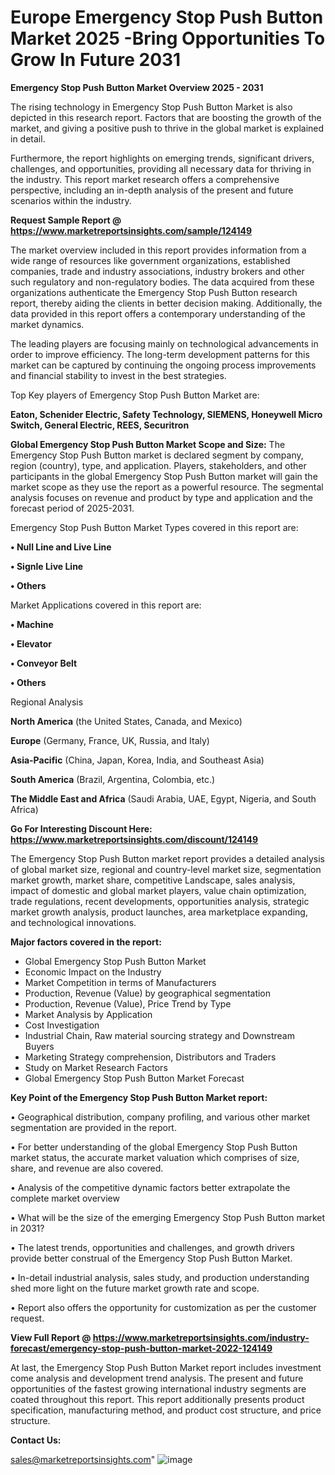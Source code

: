 # Europe Emergency Stop Push Button Market 2025 -Bring Opportunities To Grow In Future 2031

<Strong> Emergency Stop Push Button Market Overview 2025 - 2031</strong>

The rising technology in Emergency Stop Push Button Market is also depicted in this research report. Factors that are boosting the growth of the market, and giving a positive push to thrive in the global market is explained in detail.

Furthermore, the report highlights on emerging trends, significant drivers, challenges, and opportunities, providing all necessary data for thriving in the industry. This report market research offers a comprehensive perspective, including an in-depth analysis of the present and future scenarios within the industry.

<strong>Request Sample Report @ <a href=https://www.marketreportsinsights.com/sample/124149>https://www.marketreportsinsights.com/sample/124149</a></strong>

The market overview included in this report provides information from a wide range of resources like government organizations, established companies, trade and industry associations, industry brokers and other such regulatory and non-regulatory bodies. The data acquired from these organizations authenticate the Emergency Stop Push Button research report, thereby aiding the clients in better decision making. Additionally, the data provided in this report offers a contemporary understanding of the market dynamics.

The leading players are focusing mainly on technological advancements in order to improve efficiency. The long-term development patterns for this market can be captured by continuing the ongoing process improvements and financial stability to invest in the best strategies.

Top Key players of Emergency Stop Push Button Market are:

<strong>Eaton, Schenider Electric, Safety Technology, SIEMENS, Honeywell Micro Switch, General Electric, REES, Securitron</strong>

<strong><b>Global Emergency Stop Push Button Market Scope and Size:</b></strong>
The Emergency Stop Push Button market is declared segment by company, region (country), type, and application. Players, stakeholders, and other participants in the global Emergency Stop Push Button market will gain the market scope as they use the report as a powerful resource. The segmental analysis focuses on revenue and product by type and application and the forecast period of 2025-2031.

Emergency Stop Push Button Market Types covered in this report are:

<strong>• Null Line and Live Line

• Signle Live Line

• Others</strong>

Market Applications covered in this report are:

<strong>• Machine

• Elevator

• Conveyor Belt

• Others</strong> 

Regional Analysis

<strong>North America</strong> (the United States, Canada, and Mexico)

<strong>Europe</strong> (Germany, France, UK, Russia, and Italy)

<strong>Asia-Pacific</strong> (China, Japan, Korea, India, and Southeast Asia)

<strong>South America</strong> (Brazil, Argentina, Colombia, etc.)

<strong>The Middle East and Africa</strong> (Saudi Arabia, UAE, Egypt, Nigeria, and South Africa)

<strong>Go For Interesting Discount Here: <a href=https://www.marketreportsinsights.com/discount/124149>https://www.marketreportsinsights.com/discount/124149</a></strong>

The Emergency Stop Push Button market report provides a detailed analysis of global market size, regional and country-level market size, segmentation market growth, market share, competitive Landscape, sales analysis, impact of domestic and global market players, value chain optimization, trade regulations, recent developments, opportunities analysis, strategic market growth analysis, product launches, area marketplace expanding, and technological innovations.

<strong><b>Major factors covered in the report:</b></strong>
<ul>
  <li>Global Emergency Stop Push Button Market </li>
  <li>Economic Impact on the Industry</li>
  <li>Market Competition in terms of Manufacturers</li>
  <li>Production, Revenue (Value) by geographical segmentation</li>
  <li>Production, Revenue (Value), Price Trend by Type</li>
  <li>Market Analysis by Application</li>
  <li>Cost Investigation</li>
  <li>Industrial Chain, Raw material sourcing strategy and Downstream Buyers</li>
  <li>Marketing Strategy comprehension, Distributors and Traders</li>
  <li>Study on Market Research Factors</li>
  <li>Global Emergency Stop Push Button Market Forecast</li>
</ul>

<strong><b>Key Point of the Emergency Stop Push Button Market report:</b></strong>

• Geographical distribution, company profiling, and various other market segmentation are provided in the report.

• For better understanding of the global Emergency Stop Push Button market status, the accurate market valuation which comprises of size, share, and revenue are also covered.

• Analysis of the competitive dynamic factors better extrapolate the complete market overview

• What will be the size of the emerging Emergency Stop Push Button market in 2031?

• The latest trends, opportunities and challenges, and growth drivers provide better construal of the Emergency Stop Push Button Market.

• In-detail industrial analysis, sales study, and production understanding shed more light on the future market growth rate and scope.

• Report also offers the opportunity for customization as per the customer request.

<strong><b>View Full Report @ <a href=https://www.marketreportsinsights.com/industry-forecast/emergency-stop-push-button-market-2022-124149>https://www.marketreportsinsights.com/industry-forecast/emergency-stop-push-button-market-2022-124149</a></b></strong>


At last, the Emergency Stop Push Button Market report includes investment come analysis and development trend analysis. The present and future opportunities of the fastest growing international industry segments are coated throughout this report. This report additionally presents product specification, manufacturing method, and product cost structure, and price structure.

<strong>Contact Us:</strong>

sales@marketreportsinsights.com"
![image](https://github.com/user-attachments/assets/5ff89c72-76c8-447d-a3bb-d6438f2021eb)
